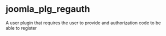 # joomla_plg_regauth
A user plugin that requires the user to provide and authorization code to be able to register
